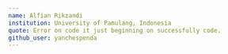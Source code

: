 ```yaml
---
name: Alfian Rikzandi
institution: University of Pamulang, Indonesia
quote: Error on code it just beginning on successfully code.
github_user: yanchespenda
---
```


